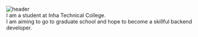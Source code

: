 ![header](https://capsule-render.vercel.app/api?type=rect&color=auto&height=300&section=header&text=Hi👋&fontSize=90)  
I am a student at Inha Technical College.  
I am aiming to go to graduate school and hope to become a skillful backend developer.
